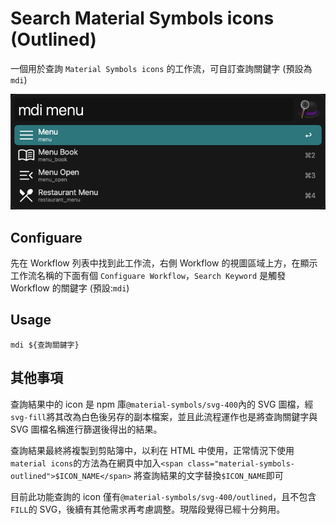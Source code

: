 # Search Material Symbols icons (Outlined)

一個用於查詢 `Material Symbols icons` 的工作流，可自訂查詢關鍵字 (預設為`mdi`)

![usage](./images/usage.png)

## Configuare

先在 Workflow 列表中找到此工作流，右側 Workflow 的視圖區域上方，在顯示工作流名稱的下面有個 `Configuare Workflow`，`Search Keyword` 是觸發 Workflow 的關鍵字 (預設:`mdi`)

## Usage

`mdi ${查詢關鍵字}`

## 其他事項

查詢結果中的 icon 是 npm 庫`@material-symbols/svg-400`內的 SVG 圖檔，經`svg-fill`將其改為白色後另存的副本檔案，並且此流程運作也是將查詢關鍵字與 SVG 圖檔名稱進行篩選後得出的結果。

查詢結果最終將複製到剪貼簿中，以利在 HTML 中使用，正常情況下使用`material icons`的方法為在網頁中加入`<span class="material-symbols-outlined">$ICON_NAME</span>` 將查詢結果的文字替換`$ICON_NAME`即可

目前此功能查詢的 icon 僅有`@material-symbols/svg-400/outlined`，且不包含`FILL`的 SVG，後續有其他需求再考慮調整。現階段覺得已經十分夠用。
